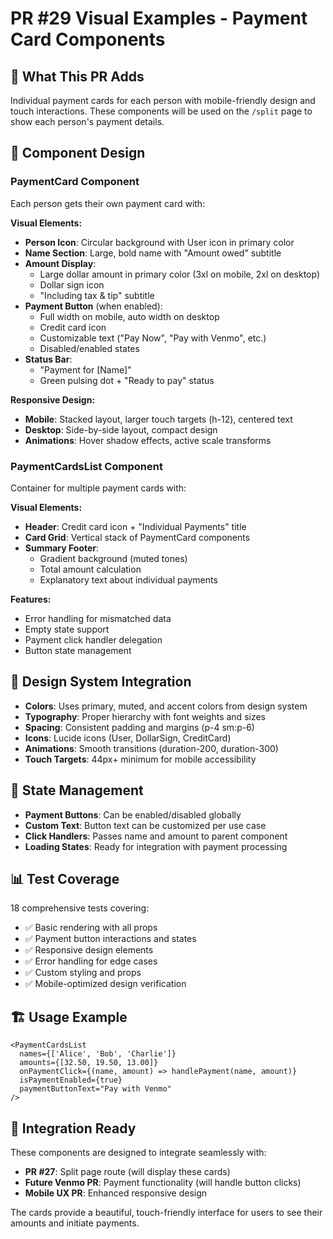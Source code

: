 # PR #29 Visual Examples - Payment Card Components

## 🎯 What This PR Adds

Individual payment cards for each person with mobile-friendly design and touch interactions. These components will be used on the `/split` page to show each person's payment details.

## 📱 Component Design

### **PaymentCard Component**
Each person gets their own payment card with:

**Visual Elements:**
- **Person Icon**: Circular background with User icon in primary color
- **Name Section**: Large, bold name with "Amount owed" subtitle
- **Amount Display**: 
  - Large dollar amount in primary color (3xl on mobile, 2xl on desktop)
  - Dollar sign icon
  - "Including tax & tip" subtitle
- **Payment Button** (when enabled):
  - Full width on mobile, auto width on desktop
  - Credit card icon
  - Customizable text ("Pay Now", "Pay with Venmo", etc.)
  - Disabled/enabled states
- **Status Bar**: 
  - "Payment for [Name]" 
  - Green pulsing dot + "Ready to pay" status

**Responsive Design:**
- **Mobile**: Stacked layout, larger touch targets (h-12), centered text
- **Desktop**: Side-by-side layout, compact design
- **Animations**: Hover shadow effects, active scale transforms

### **PaymentCardsList Component**
Container for multiple payment cards with:

**Visual Elements:**
- **Header**: Credit card icon + "Individual Payments" title
- **Card Grid**: Vertical stack of PaymentCard components
- **Summary Footer**: 
  - Gradient background (muted tones)
  - Total amount calculation
  - Explanatory text about individual payments

**Features:**
- Error handling for mismatched data
- Empty state support
- Payment click handler delegation
- Button state management

## 🎨 Design System Integration

- **Colors**: Uses primary, muted, and accent colors from design system
- **Typography**: Proper hierarchy with font weights and sizes
- **Spacing**: Consistent padding and margins (p-4 sm:p-6)
- **Icons**: Lucide icons (User, DollarSign, CreditCard)
- **Animations**: Smooth transitions (duration-200, duration-300)
- **Touch Targets**: 44px+ minimum for mobile accessibility

## 🔄 State Management

- **Payment Buttons**: Can be enabled/disabled globally
- **Custom Text**: Button text can be customized per use case
- **Click Handlers**: Passes name and amount to parent component
- **Loading States**: Ready for integration with payment processing

## 📊 Test Coverage

18 comprehensive tests covering:
- ✅ Basic rendering with all props
- ✅ Payment button interactions and states
- ✅ Responsive design elements
- ✅ Error handling for edge cases
- ✅ Custom styling and props
- ✅ Mobile-optimized design verification

## 🏗️ Usage Example

```tsx
<PaymentCardsList 
  names={['Alice', 'Bob', 'Charlie']}
  amounts={[32.50, 19.50, 13.00]}
  onPaymentClick={(name, amount) => handlePayment(name, amount)}
  isPaymentEnabled={true}
  paymentButtonText="Pay with Venmo"
/>
```

## 🔗 Integration Ready

These components are designed to integrate seamlessly with:
- **PR #27**: Split page route (will display these cards)
- **Future Venmo PR**: Payment functionality (will handle button clicks)
- **Mobile UX PR**: Enhanced responsive design

The cards provide a beautiful, touch-friendly interface for users to see their amounts and initiate payments.